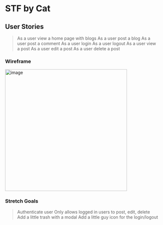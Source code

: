 # STF by Cat 

## User Stories
> As a user view a home page with blogs
> As a user post a blog
> As a user post a comment
> As a user login 
> As a user logout
> As a user view a post 
> As a user edit a post
> As a user delete a post

### Wireframe
<img width="398" alt="image" src="https://user-images.githubusercontent.com/102118452/174899773-ac911fb6-e212-49ea-8bad-a339c0a15ae6.png">

### Stretch Goals
> Authenticate user
> Only allows logged in users to post, edit, delete
> Add a little trash with a modal
> Add a little guy icon for the login/logout
